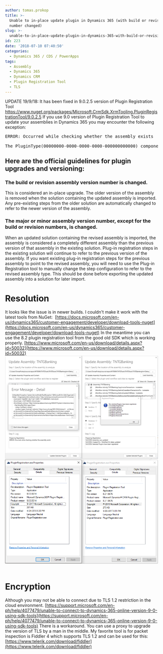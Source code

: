 ```yaml
---
author: tomas.prokop
title: >-
  Unable to in-place update plugin in Dynamics 365 (with build or revision
  number changed)
slug: >-
  unable-to-in-place-update-plugin-in-dynamics-365-with-build-or-revision-number-changed
id: 223
date: '2018-07-10 07:40:50'
categories:
  - Dynamics 365 / CDS / PowerApps
tags:
  - Assembly
  - Dynamics 365
  - Dynamics CRM
  - Plugin Registration Tool
  - TLS
---
```


UPDATE 19/9/18: It has been fixed in 9.0.2.5 version of Plugin Registration Tool https://www.nuget.org/packages/Microsoft.CrmSdk.XrmTooling.PluginRegistrationTool/9.0.2.5 If you use 9.0 version of Plugin Registration Tool to update your assemblies in Dynamics 365 you may encounter the following exception:

<pre class="wrap:true lang:default highlight:0 decode:true ">ERROR: Occurred while checking whether the assembly exists

The PluginType(00000000-0000-0000-0000-000000000000) component cannot be deleted because it is referenced by 1 other components. For a list of referenced components, use the RetrieveDependenciesForDeleteRequest.</pre>

## **Here are the official guidelines for plugin upgrades and versioning:**

### **The build or revision assembly version number is changed.**

This is considered an in-place upgrade. The older version of the assembly is removed when the solution containing the updated assembly is imported. Any pre-existing steps from the older solution are automatically changed to refer to the newer version of the assembly.

### **The major or minor assembly version number, except for the build or revision numbers, is changed.**

When an updated solution containing the revised assembly is imported, the assembly is considered a completely different assembly than the previous version of that assembly in the existing solution. Plug-in registration steps in the existing solution will continue to refer to the previous version of the assembly. If you want existing plug-in registration steps for the previous assembly to point to the revised assembly, you will need to use the Plug-in Registration tool to manually change the step configuration to refer to the revised assembly type. This should be done before exporting the updated assembly into a solution for later import.  

# **Resolution**

It looks like the issue is in newer builds. I couldn't make it work with the latest tools from NuGet:  [https://docs.microsoft.com/en-us/dynamics365/customer-engagement/developer/download-tools-nuget](https://docs.microsoft.com/en-us/dynamics365/customer-engagement/developer/download-tools-nuget) In the meantime you can use the 8.2 plugin registration tool from the good old SDK which is working properly. [https://www.microsoft.com/en-us/download/details.aspx?id=50032](https://www.microsoft.com/en-us/download/details.aspx?id=50032)   ![](/uploads/2018/07/PluginRegistration_2018-07-01_19-09-12.png) ![](/uploads/2018/07/devenv_2018-07-01_19-10-44.png)  

# Encryption

Although you may not be able to connect due to TLS 1.2 restriction in the cloud environment. [https://support.microsoft.com/en-ph/help/4077479/unable-to-connect-to-dynamics-365-online-version-9-0-using-sdk-tools](https://support.microsoft.com/en-ph/help/4077479/unable-to-connect-to-dynamics-365-online-version-9-0-using-sdk-tools) There is a workaround. You can use a proxy to upgrade the version of TLS by a man in the middle. My favorite tool is for packet inspection is Fiddler 4 which supports TLS 1.2 and can be used for this: [https://www.telerik.com/download/fiddler](https://www.telerik.com/download/fiddler)